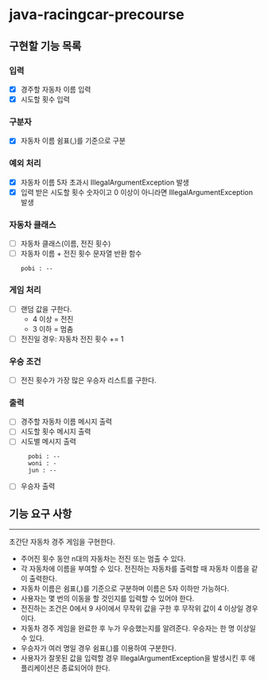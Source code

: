 # java-racingcar-precourse
## 구현할 기능 목록
### 입력
- [x] 경주할 자동차 이름 입력
- [x] 시도할 횟수 입력
### 구분자
- [x] 자동차 이름 쉼표(,)를 기준으로 구분
### 예외 처리
- [x] 자동차 이름 5자 초과시 IllegalArgumentException 발생
- [x] 입력 받은 시도할 횟수 숫자이고 0 이상이 아니라면 IllegalArgumentException 발생
### 자동차 클래스
- [ ] 자동차 클래스(이름, 전진 횟수)
- [ ] 자동차 이름 + 전진 횟수 문자열 반환 함수
    ```
  pobi : --
    ```
### 게임 처리
- [ ] 랜덤 값을 구한다.
  - 4 이상 = 전진
  - 3 이하 = 멈춤
- [ ] 전진일 경우: 자동차 전진 횟수 += 1 
### 우승 조건
- [ ] 전진 횟수가 가장 많은 우승자 리스트를 구한다.
### 출력
- [ ] 경주할 자동차 이름 메시지 출력
- [ ] 시도할 횟수 메시지 출력
- [ ] 시도별 메시지 출력
  ```
    pobi : --
    woni : -
    jun : --
    ```
- [ ] 우승자 출력

## 기능 요구 사항

---
초간단 자동차 경주 게임을 구현한다.

- 주어진 횟수 동안 n대의 자동차는 전진 또는 멈출 수 있다.
- 각 자동차에 이름을 부여할 수 있다. 전진하는 자동차를 출력할 때 자동차 이름을 같이 출력한다.
- 자동차 이름은 쉼표(,)를 기준으로 구분하며 이름은 5자 이하만 가능하다.
- 사용자는 몇 번의 이동을 할 것인지를 입력할 수 있어야 한다.
- 전진하는 조건은 0에서 9 사이에서 무작위 값을 구한 후 무작위 값이 4 이상일 경우이다.
- 자동차 경주 게임을 완료한 후 누가 우승했는지를 알려준다. 우승자는 한 명 이상일 수 있다.
- 우승자가 여러 명일 경우 쉼표(,)를 이용하여 구분한다.
- 사용자가 잘못된 값을 입력할 경우 IllegalArgumentException을 발생시킨 후 애플리케이션은 종료되어야 한다.